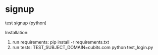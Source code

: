 # signup
test signup   (python)

Installation:

1. run requirements: pip install -r requirements.txt
2. run tests: TEST_SUBJECT_DOMAIN=cubits.com python test_login.py

